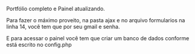 Portfólio completo e Painel atualizando.

Para fazer o máximo proveito, na pasta ajax e no arquivo formularios na linha 14, você tem que por seu gmail e senha.

E para acessar o painel você tem que criar um banco de dados conforme está escrito no config.php